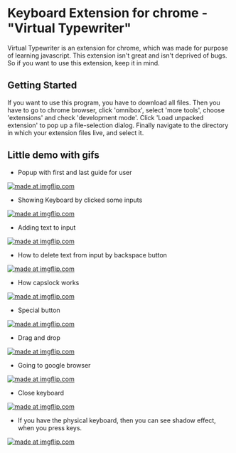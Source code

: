 # Keyboard Extension for chrome - "Virtual Typewriter"

Virtual Typewriter is an extension for chrome, which was made for purpose of learning javascript. This extension isn't great and isn't deprived of bugs. So if you want to use this extension, keep it in mind.

## Getting Started

If you want to use this program, you have to download all files. Then you have to go to chrome browser, click 'omnibox', select 'more tools', choose 'extensions' and check 'development mode'. Click 'Load unpacked extension' to pop up a file-selection dialog. Finally navigate to the directory in which your extension files live, and select it.

## Little demo with gifs

- Popup with first and last guide for user

<a href="https://imgflip.com/gif/1ul5oa"><img src="https://i.imgflip.com/1ul5oa.gif" title="made at imgflip.com"/></a>


- Showing Keyboard by clicked some inputs

<a href="https://imgflip.com/gif/1ul6ga"><img src="https://i.imgflip.com/1ul6ga.gif" title="made at imgflip.com"/></a>


- Adding text to input

<a href="https://imgflip.com/gif/1ul7ah"><img src="https://i.imgflip.com/1ul7ah.gif" title="made at imgflip.com"/></a>


- How to delete text from input by backspace button

<a href="https://imgflip.com/gif/1ul7hw"><img src="https://i.imgflip.com/1ul7hw.gif" title="made at imgflip.com"/></a>


- How capslock works

<a href="https://imgflip.com/gif/1ul8b1"><img src="https://i.imgflip.com/1ul8b1.gif" title="made at imgflip.com"/></a>


- Special button

<a href="https://imgflip.com/gif/1ul8o9"><img src="https://i.imgflip.com/1ul8o9.gif" title="made at imgflip.com"/></a>


- Drag and drop

<a href="https://imgflip.com/gif/1ul9ge"><img src="https://i.imgflip.com/1ul9ge.gif" title="made at imgflip.com"/></a>


- Going to google browser

<a href="https://imgflip.com/gif/1ul9v8"><img src="https://i.imgflip.com/1ul9v8.gif" title="made at imgflip.com"/></a>


- Close keyboard

<a href="https://imgflip.com/gif/1ulae6"><img src="https://i.imgflip.com/1ulae6.gif" title="made at imgflip.com"/></a>


- If you have the physical keyboard, then you can see shadow effect, when you press keys.

<a href="https://imgflip.com/gif/1uld5c"><img src="https://i.imgflip.com/1uld5c.gif" title="made at imgflip.com"/></a>
